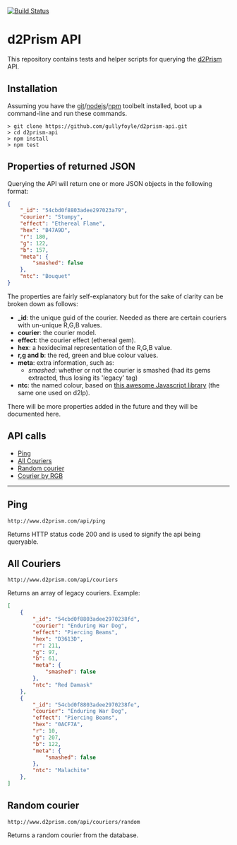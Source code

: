 [![Build Status](https://travis-ci.org/gullyfoyle/d2prism-api.svg?branch=master)](https://travis-ci.org/gullyfoyle/d2prism-api)

# d2Prism API

This repository contains tests and helper scripts for querying the [d2Prism](http://www.d2prism.com) API.

## Installation

Assuming you have the [git](https://git-scm.com/downloads)/[nodejs](https://nodejs.org/download/)/[npm](https://nodejs.org/download/) toolbelt installed, boot up a command-line and run these commands.

```
> git clone https://github.com/gullyfoyle/d2prism-api.git
> cd d2prism-api
> npm install
> npm test
```

## Properties of returned JSON

Querying the API will return one or more JSON objects in the following format:

```json
{
    "_id": "54cbd0f8803adee297023a79",
    "courier": "Stumpy",
    "effect": "Ethereal Flame",
    "hex": "B47A9D",
    "r": 180,
    "g": 122,
    "b": 157,
    "meta": {
        "smashed": false
    },
    "ntc": "Bouquet"
}
```

The properties are fairly self-explanatory but for the sake of clarity can be broken down as follows:

* **_id**: the unique guid of the courier. Needed as there are certain couriers with un-unique R,G,B values.
* **courier**: the courier model.
* **effect**: the courier effect (ethereal gem).
* **hex**: a hexidecimal representation of the R,G,B value.
* **r,g and b**: the red, green and blue colour values.
* **meta**: extra information, such as:
  * _smashed_: whether or not the courier is smashed (had its gems extracted, thus losing its 'legacy' tag)
* **ntc**: the named colour, based on [this awesome Javascript library](http://chir.ag/projects/name-that-color/) (the same one used on d2lp).

There will be more properties added in the future and they will be documented here.

## API calls

- [Ping](#ping)
- [All Couriers](#all-couriers)
- [Random courier](#random-courier)
- [Courier by RGB](#courier-by-rgb)

---

## Ping

`http://www.d2prism.com/api/ping`

Returns HTTP status code 200 and is used to signify the api being queryable.

## All Couriers

`http://www.d2prism.com/api/couriers`

Returns an array of legacy couriers. Example:

```json
[
	{
	    "_id": "54cbd0f8803adee2970238fd",
	    "courier": "Enduring War Dog",
	    "effect": "Piercing Beams",
	    "hex": "D3613D",
	    "r": 211,
	    "g": 97,
	    "b": 61,
	    "meta": {
	        "smashed": false
	    },
	    "ntc": "Red Damask"
	},
	{
	    "_id": "54cbd0f8803adee2970238fe",
	    "courier": "Enduring War Dog",
	    "effect": "Piercing Beams",
	    "hex": "0ACF7A",
	    "r": 10,
	    "g": 207,
	    "b": 122,
	    "meta": {
	        "smashed": false
	    },
	    "ntc": "Malachite"
	},
]
```



## Random courier

`http://www.d2prism.com/api/couriers/random`

Returns a random courier from the database.